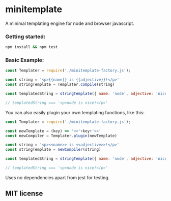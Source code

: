 # minitemplate
A minimal templating engine for node and browser javascript.

### Getting started:
```bash
npm install && npm test
```

### Basic Example:
```javascript
const Templater = require('./minitemplate-factory.js');

const string = '<p>{{name}} is {{adjective}}!</p>'
const stringTemplate = Templater.compile(string)

const templatedString = stringTemplate({ name: 'node', adjective: 'nice' })

// templatedString === '<p>node is nice!</p>'
```

You can also easily plugin your own templating functions, like this:
```javascript
const Templater = require('./minitemplate-factory.js');

const newTemplate = (key) => '<<'+key+'>>'
const newCompiler = Templater.plugin(newTemplate)

const string = '<p><<name>> is <<adjective>>!</p>'
const stringTemplate = newCompiler(string)

const templatedString = stringTemplate({ name: 'node', adjective: 'nice' })

// templatedString === '<p>node is nice!</p>'
```

Uses no dependencies apart from jest for testing.

## MIT license
